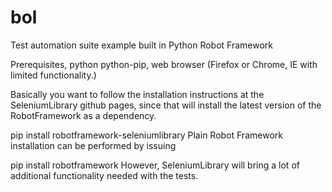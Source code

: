 # bol
Test automation suite example built in Python Robot Framework

Prerequisites, python python-pip, web browser (Firefox or Chrome, IE with limited functionality.)

Basically you want to follow the installation instructions at the SeleniumLibrary github pages, since that will install the latest version of the RobotFramework as a dependency.

pip install robotframework-seleniumlibrary
Plain Robot Framework installation can be performed by issuing

pip install robotframework
However, SeleniumLibrary will bring a lot of additional functionality needed with the tests.

